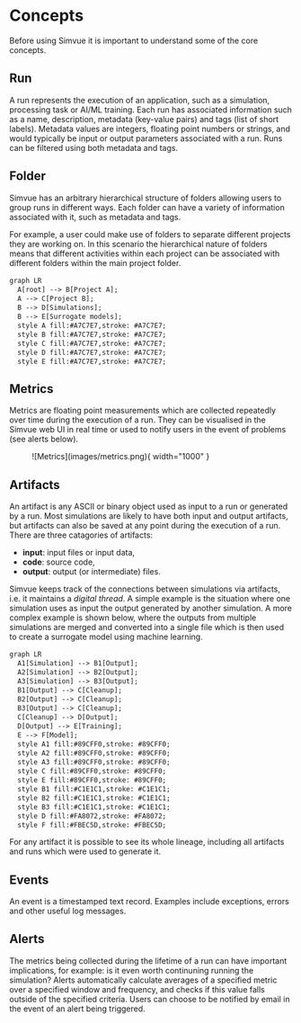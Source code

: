 # Concepts

Before using Simvue it is important to understand some of the core concepts.

## Run

A run represents the execution of an application, such as a simulation, processing task or AI/ML training.
Each run has associated information such as a name, description, 
metadata (key-value pairs) and tags (list of short labels). Metadata values are integers, floating point numbers or strings,
and would typically be input or output parameters associated with a run. Runs can be filtered using both metadata and tags.

## Folder

Simvue has an arbitrary hierarchical structure of folders allowing users to group runs in different ways. Each folder can have a variety of information associated with it, such as metadata and tags.

For example, a user could make use of folders to separate different
projects they are working on. In this scenario the hierarchical nature of folders means that different activities within each project
can be associated with different folders within the main project folder.

``` mermaid
graph LR
  A[root] --> B[Project A];
  A --> C[Project B];
  B --> D[Simulations];
  B --> E[Surrogate models];
  style A fill:#A7C7E7,stroke: #A7C7E7;
  style B fill:#A7C7E7,stroke: #A7C7E7;
  style C fill:#A7C7E7,stroke: #A7C7E7;
  style D fill:#A7C7E7,stroke: #A7C7E7;
  style E fill:#A7C7E7,stroke: #A7C7E7;
```

## Metrics

Metrics are floating point measurements which are collected repeatedly over time during the execution of a run. They can be
visualised in the Simvue web UI in real time or used to notify users in the event of problems (see alerts below).

<figure markdown>
  ![Metrics](images/metrics.png){ width="1000" }
</figure>

## Artifacts

An artifact is any ASCII or binary object used as input to a run or generated by a run. Most simulations are likely to have
both input and output artifacts, but artifacts can also be saved at any point during the execution of a run. There are three
catagories of artifacts:

* **input**: input files or input data,
* **code**: source code,
* **output**: output (or intermediate) files.

Simvue keeps track of the connections between simulations via artifacts, i.e. it maintains a *digital thread*. A simple example
is the situation where one simulation uses as input the output generated by another simulation. A more complex example is shown
below, where the outputs from multiple simulations are merged and converted into a single file which is then used to create a
surrogate model using machine learning.


``` mermaid
graph LR
  A1[Simulation] --> B1[Output];
  A2[Simulation] --> B2[Output];
  A3[Simulation] --> B3[Output];
  B1[Output] --> C[Cleanup];
  B2[Output] --> C[Cleanup];
  B3[Output] --> C[Cleanup];
  C[Cleanup] --> D[Output];
  D[Output] --> E[Training];
  E --> F[Model];
  style A1 fill:#89CFF0,stroke: #89CFF0;
  style A2 fill:#89CFF0,stroke: #89CFF0;
  style A3 fill:#89CFF0,stroke: #89CFF0;
  style C fill:#89CFF0,stroke: #89CFF0;
  style E fill:#89CFF0,stroke: #89CFF0;
  style B1 fill:#C1E1C1,stroke: #C1E1C1;
  style B2 fill:#C1E1C1,stroke: #C1E1C1;
  style B3 fill:#C1E1C1,stroke: #C1E1C1;
  style D fill:#FA8072,stroke: #FA8072;
  style F fill:#FBEC5D,stroke: #FBEC5D;
```
For any artifact it is possible
to see its whole lineage, including all artifacts and runs which were used to generate it.

## Events

An event is a timestamped text record. Examples include exceptions, errors and other useful log messages.

## Alerts
The metrics being collected during the lifetime of a run can have important implications, for example: is it even worth continuning
running the simulation? Alerts automatically calculate averages of a specified metric over a specified window and frequency, and
checks if this value falls outside of the specified criteria. Users can choose to be notified by email in the event of an alert being
triggered.
